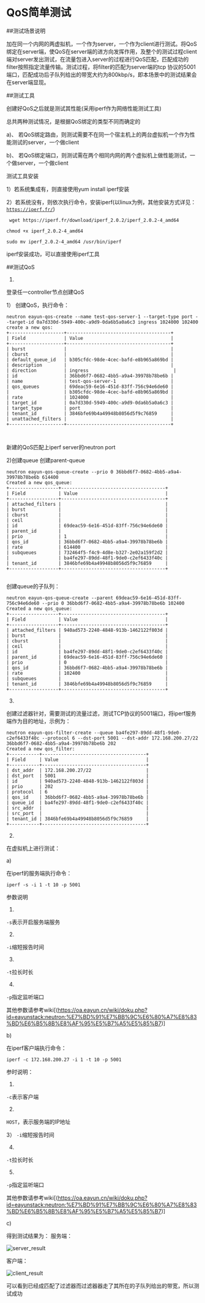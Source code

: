 # QoS简单测试



##测试场景说明

加在同一个内网的两虚拟机，一个作为server，一个作为client进行测试。将QoS绑定在server端，使QoS在server端的进方向发挥作用，及整个的测试过程client端对server发出测试，在流量包进入server的过程进行QoS匹配，匹配成功的filter按照指定流量传输。测试过程，将filter的匹配为server端的tcp
协议的5001端口，匹配成功后子队列给出的带宽大约为800kbp/s，即本场景中的测试结果会在server端显现。





##测试工具

创建好QoS之后就是测试其性能(采用iperf作为网络性能测试工具)

总共两种测试情况，是根据QoS绑定的类型不同而确定的

a)、
若QoS绑定路由，则测试需要不在同一个宿主机上的两台虚拟机一个作为性能测试的server，一个做client

b)、
若QoS绑定端口，则测试需在两个相同内网的两个虚拟机上做性能测试，一个做server，一个做client

测试工具安装

1）若系统集成有，则直接使用yum install iperf安装

2）若系统没有，则依次执行命令，安装iperf(以linux为例，其他安装方式详见：<code>https://iperf.fr/</code>)


```
 wget https://iperf.fr/download/iperf_2.0.2/iperf_2.0.2-4_amd64
```

```
chmod +x iperf_2.0.2-4_amd64
```

```
sudo mv iperf_2.0.2-4_amd64 /usr/bin/iperf
```

iperf安装成功，可以直接使用iperf工具



##测试QoS

1.
登录任一controller节点创建QoS

1）
创建QoS，执行命令：
```
neutron eayun-qos-create --name test-qos-server-1 --target-type port --target-id 0a7d330d-5949-400c-a9d9-0da6b5a0a6c3 ingress 1024000 102400
create a new qos:
+--------------------+--------------------------------------+
| Field              | Value                                |
+--------------------+--------------------------------------+
| burst              |                                      |
| cburst             |                                      |
| default_queue_id   | b305cfdc-98de-4cec-bafd-e8b965a869bd |
| description        |                                      |
| direction          | ingress                               |
| id                 | 36bbd6f7-0682-4bb5-a9a4-39978b78be6b |
| name               | test-qos-server-1                    |
| qos_queues         | 69deac59-6e16-451d-83ff-756c94e6de60 |
|                    | b305cfdc-98de-4cec-bafd-e8b965a869bd |
| rate               | 1024000                              |
| target_id          | 0a7d330d-5949-400c-a9d9-0da6b5a0a6c3 |
| target_type        | port                                 |
| tenant_id          | 3846bfe69b4a49948b8056d5f9c76859     |
| unattached_filters |                                      |
+--------------------+--------------------------------------+



```

新建的QoS匹配上iperf server的neutron port

2)创建queue
创建parent-queue
```
neutron eayun-qos-queue-create --prio 0 36bbd6f7-0682-4bb5-a9a4-39978b78be6b 614400
Created a new qos_queue:
+------------------+--------------------------------------+
| Field            | Value                                |
+------------------+--------------------------------------+
| attached_filters |                                      |
| burst            |                                      |
| cburst           |                                      |
| ceil             |                                      |
| id               | 69deac59-6e16-451d-83ff-756c94e6de60 |
| parent_id        |                                      |
| prio             | 1                                    |
| qos_id           | 36bbd6f7-0682-4bb5-a9a4-39978b78be6b |
| rate             | 614400                               |
| subqueues        | 732464f5-f4c9-4d8e-b327-2e02a159f2d2 |
|                  | ba4fe297-89dd-48f1-9de0-c2ef6433f40c |
| tenant_id        | 3846bfe69b4a49948b8056d5f9c76859     |
+------------------+--------------------------------------+


```

创建queue的子队列：
```
neutron eayun-qos-queue-create --parent 69deac59-6e16-451d-83ff-756c94e6de60 --prio 0 36bbd6f7-0682-4bb5-a9a4-39978b78be6b 102400
Created a new qos_queue:
+------------------+--------------------------------------+
| Field            | Value                                |
+------------------+--------------------------------------+
| attached_filters | 940ad573-2240-4848-913b-1462122f803d |
| burst            |                                      |
| cburst           |                                      |
| ceil             |                                      |
| id               | ba4fe297-89dd-48f1-9de0-c2ef6433f40c |
| parent_id        | 69deac59-6e16-451d-83ff-756c94e6de60 |
| prio             | 0                                    |
| qos_id           | 36bbd6f7-0682-4bb5-a9a4-39978b78be6b |
| rate             | 102400                               |
| subqueues        |                                      |
| tenant_id        | 3846bfe69b4a49948b8056d5f9c76859     |
+------------------+--------------------------------------+

```


3)
创建过滤器针对，需要测试的流量过滤，测试TCP协议的5001端口，将iperf服务端作为目的地址，示例为：
```
neutron eayun-qos-filter-create --queue ba4fe297-89dd-48f1-9de0-c2ef6433f40c --protocol 6 --dst-port 5001 --dst-addr 172.168.200.27/22 36bbd6f7-0682-4bb5-a9a4-39978b78be6b 202
Created a new qos_filter:
+-----------+--------------------------------------+
| Field     | Value                                |
+-----------+--------------------------------------+
| dst_addr  | 172.168.200.27/22                    |
| dst_port  | 5001                                 |
| id        | 940ad573-2240-4848-913b-1462122f803d |
| prio      | 202                                  |
| protocol  | 6                                    |
| qos_id    | 36bbd6f7-0682-4bb5-a9a4-39978b78be6b |
| queue_id  | ba4fe297-89dd-48f1-9de0-c2ef6433f40c |
| src_addr  |                                      |
| src_port  |                                      |
| tenant_id | 3846bfe69b4a49948b8056d5f9c76859     |
+-----------+--------------------------------------+

```

2.
在虚拟机上进行测试：

a)

在iperf的服务端执行命令：
```
iperf -s -i 1 -t 10 -p 5001
```

参数说明

1)
<code>-s</code>表示开启服务端服务

2)
<code>-i</code>缩短报告时间

3)
<code>-t</code>拉长时长

4)
<code>-p</code>指定监听端口

其他参数请参考wiki[(https://oa.eayun.cn/wiki/doku.php?id=eayunstack:neutron:%E7%BD%91%E7%BB%9C%E6%80%A7%E8%83%BD%E6%B5%8B%E8%AF%95%E5%B7%A5%E5%85%B7)]

b)

在iperf客户端执行命令：
```
iperf -c 172.168.200.27 -i 1 -t 10 -p 5001
```

参时说明：

1)
<code>-c</code>表示客户端

2)
<code>HOST</code>，表示服务端的IP地址

3）
<code>-i</code>缩短报告时间

4)
<code>-t</code>拉长时长

5)
<code>-p</code>指定监听端口

其他参数请参考wiki[(https://oa.eayun.cn/wiki/doku.php?id=eayunstack:neutron:%E7%BD%91%E7%BB%9C%E6%80%A7%E8%83%BD%E6%B5%8B%E8%AF%95%E5%B7%A5%E5%85%B7)]

c)

得到测试结果为：
服务端：

![server_result](../Picture/server.png)

客户端：

![client_result](../Picture/client.png)


可以看到已经成匹配了过滤器而过滤器器走了其所在的子队列给出的带宽，所以测试成功

